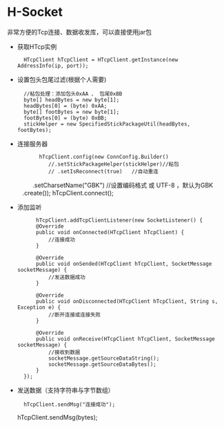 # H-Socket
非常方便的Tcp连接、数据收发库，可以直接使用jar包



* 获取HTcp实例

		HTcpClient hTcpClient = HTcpClient.getInstance(new AddressInfo(ip, port));
		
* 设置包头包尾过滤(根据个人需要)

        //粘包处理：添加包头0xAA 、 包尾0xBB
        byte[] headBytes = new byte[1];
        headBytes[0] = (byte) 0xAA;
        byte[] footBytes = new byte[1];
        footBytes[0] = (byte) 0xBB;
        stickHelper = new SpecifiedStickPackageUtil(headBytes, footBytes);

* 连接服务器

             hTcpClient.config(new ConnConfig.Builder()
                //.setStickPackageHelper(stickHelper)//粘包
                // .setIsReconnect(true)   //自动重连
                .setCharsetName("GBK")  //设置编码格式 或 UTF-8 ，默认为GBK
                .create());
        	 hTcpClient.connect();


* 添加监听

            hTcpClient.addTcpClientListener(new SocketListener() {
            @Override
            public void onConnected(HTcpClient hTcpClient) {
                //连接成功
            }

            @Override
            public void onSended(HTcpClient hTcpClient, SocketMessage socketMessage) {
                //发送数据成功
            }

            @Override
            public void onDisconnected(HTcpClient hTcpClient, String s, Exception e) {
                //断开连接或连接失败
            }

            @Override
            public void onReceive(HTcpClient hTcpClient, SocketMessage socketMessage) {
                //接收到数据
				socketMessage.getSourceDataString();
				socketMessage.getSourceDataBytes();
            }
        });


* 发送数据（支持字符串与字节数组）

     	hTcpClient.sendMsg("连接成功");
	hTcpClient.sendMsg(bytes);



     
		
